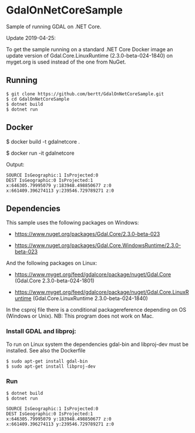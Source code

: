 # GdalOnNetCoreSample

Sample of running GDAL on .NET Core.

Update 2019-04-25:

To get the sample running on a standard .NET Core Docker image an update version of Gdal.Core.LinuxRuntime (2.3.0-beta-024-1840) on myget.org is used instead of the one from NuGet.

## Running

```
$ git clone https://github.com/bertt/GdalOnNetCoreSample.git
$ cd GdalOnNetCoreSample
$ dotnet build
$ dotnet run
```

## Docker

$ docker build -t gdalnetcore .

$ docker run -it gdalnetcore


Output:

```
SOURCE IsGeographic:1 IsProjected:0
DEST IsGeographic:0 IsProjected:1
x:646305.79995079 y:183948.498850677 z:0
x:661409.396274113 y:239546.729789271 z:0
```

## Dependencies

This sample uses the following packages on Windows:

- https://www.nuget.org/packages/Gdal.Core/2.3.0-beta-023

- https://www.nuget.org/packages/Gdal.Core.WindowsRuntime/2.3.0-beta-023 

And the following packages on Linux:

- https://www.myget.org/feed/gdalcore/package/nuget/Gdal.Core (Gdal.Core 2.3.0-beta-024-1801)

- https://www.myget.org/feed/gdalcore/package/nuget/Gdal.Core.LinuxRuntime (Gdal.Core.LinuxRuntime 2.3.0-beta-024-1840)


In the csproj file there is a conditional packagereference depending on OS (Windows or Unix). NB: This program does not work on Mac.

### Install GDAL and libproj:

To run on Linux system the dependencies gdal-bin and libproj-dev must be installed. See also the Dockerfile

```
$ sudo apt-get install gdal-bin
$ sudo apt-get install libproj-dev
```

### Run

```
$ dotnet build
$ dotnet run

SOURCE IsGeographic:1 IsProjected:0
DEST IsGeographic:0 IsProjected:1
x:646305.79995079 y:183948.498850677 z:0
x:661409.396274113 y:239546.729789271 z:0

```